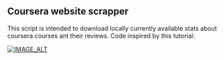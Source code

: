 ## Coursera website scrapper

This script is intended to download locally currently available stats about coursera courses ant their reviews. Code inspired by this tutorial:

[![IMAGE_ALT](https://img.youtube.com/vi/H2-5ecFwHHQ/0.jpg)](https://www.youtube.com/watch?v=H2-5ecFwHHQ)